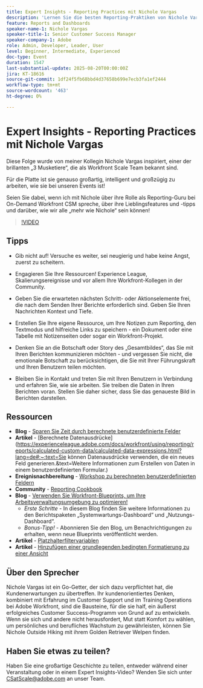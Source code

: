 ```yaml
---
title: Expert Insights - Reporting Practices mit Nichole Vargas
description: 'Lernen Sie die besten Reporting-Praktiken von Nichole Vargas kennen: Verbessern Sie Ihre Workfront-Reporting-Fähigkeiten mit berechneten Feldern, Tipps zum Storytelling und von der Community gesteuerten Ressourcen.'
feature: Reports and Dashboards
speaker-name-1: Nichole Vargas
speaker-title-1: Senior Customer Success Manager
speaker-company-1: Adobe
role: Admin, Developer, Leader, User
level: Beginner, Intermediate, Experienced
doc-type: Event
duration: 1547
last-substantial-update: 2025-08-20T00:00:00Z
jira: KT-18616
source-git-commit: 1df24f5fb68bbd4d37658b699e7ecb3fa1ef2444
workflow-type: tm+mt
source-wordcount: '463'
ht-degree: 0%

---
```



# Expert Insights - Reporting Practices mit Nichole Vargas

Diese Folge wurde von meiner Kollegin Nichole Vargas inspiriert, einer der brillanten „3 Musketiere“, die als Workfront Scale Team bekannt sind.

Für die Platte ist sie genauso großartig, intelligent und großzügig zu arbeiten, wie sie bei unseren Events ist! 

Seien Sie dabei, wenn ich mit Nichole über ihre Rolle als Reporting-Guru bei On-Demand Workfront CSM spreche, über ihre Lieblingsfeatures und -tipps und darüber, wie wir alle „mehr wie Nichole“ sein können! 

>[!VIDEO](https://video.tv.adobe.com/v/3469974/?learn=on&enablevpops&captions=ger)

## Tipps

* Gib nicht auf! Versuche es weiter, sei neugierig und habe keine Angst, zuerst zu scheitern. 
* Engagieren Sie Ihre Ressourcen! Experience League, Skalierungsereignisse und vor allem Ihre Workfront-Kollegen in der Community. 
* Geben Sie die erwarteten nächsten Schritt- oder Aktionselemente frei, die nach dem Senden Ihrer Berichte erforderlich sind. Geben Sie Ihren Nachrichten Kontext und Tiefe.

* Erstellen Sie Ihre eigene Ressource, um Ihre Notizen zum Reporting, den Textmodus und hilfreiche Links zu speichern - ein Dokument oder eine Tabelle mit Notizenseiten oder sogar ein Workfront-Projekt. 
* Denken Sie an die Botschaft oder Story des „Gesamtbildes“, das Sie mit Ihren Berichten kommunizieren möchten - und vergessen Sie nicht, die emotionale Botschaft zu berücksichtigen, die Sie mit Ihrer Führungskraft und Ihren Benutzern teilen möchten. 
* Bleiben Sie in Kontakt und treten Sie mit Ihren Benutzern in Verbindung und erfahren Sie, wie sie arbeiten. Sie treiben die Daten in Ihren Berichten voran. Stellen Sie daher sicher, dass Sie das genaueste Bild in Berichten darstellen. 

## Ressourcen

* **Blog** - [Sparen Sie Zeit durch berechnete benutzerdefinierte Felder](https://experienceleaguecommunities.adobe.com/t5/workfront-blogs/save-time-using-calculated-fields-to-capture-dates-details-and/ba-p/518237?profile.language=de)
* **Artikel** - [Berechnete Datenausdrücke]&#x200B;(https://experienceleague.adobe.com/docs/workfront/using/reporting/reports/calculated-custom-data/calculated-data-expressions.html?lang=de#:~:text=Sie können Datenausdrücke verwenden, die ein neues Feld generieren.&amp;text=Weitere Informationen zum Erstellen von Daten in einem benutzerdefinierten Formular.)
* **Ereignisnachbereitung** - [Workshop zu berechneten benutzerdefinierten Feldern](https://experienceleaguecommunities.adobe.com/t5/workfront-discussions/follow-up-calculated-custom-fields-workshop/td-p/592725?profile.language=de)
* **Community** - [Reporting Cookbook](https://experienceleaguecommunities.adobe.com/t5/workfront-discussions/the-first-ever-adobe-workfront-customer-reporting-cookbook-is/m-p/478722?profile.language=de#M1406)
* **Blog** - [Verwenden Sie Workfront-Blueprints, um Ihre Arbeitsverwaltungsumgebung zu optimieren!](https://experienceleaguecommunities.adobe.com/t5/workfront-blogs/use-workfront-blueprints-to-optimize-your-work-management/ba-p/547147?profile.language=de)
   * *Erste Schritte* - In diesem Blog finden Sie weitere Informationen zu den Berichtspaketen „Systemwartungs-Dashboard“ und „Nutzungs-Dashboard“. 
   * *Bonus-Tipp!* - Abonnieren Sie den Blog, um Benachrichtigungen zu erhalten, wenn neue Blueprints veröffentlicht werden. 
* **Artikel** - [Platzhalterfiltervariablen](https://experienceleague.adobe.com/docs/workfront/using/reporting/reports/report-elements/understand-wildcard-filter-variables.html?lang=de)
* **Artikel** - [Hinzufügen einer grundlegenden bedingten Formatierung zu einer Ansicht](https://experienceleague.adobe.com/docs/workfront-learn/tutorials-workfront/reporting/basic-reporting/add-basic-conditional-formatting-to-a-view.html?lang=de)

## Über den Sprecher

Nichole Vargas ist ein Go-Getter, der sich dazu verpflichtet hat, die Kundenerwartungen zu übertreffen. Ihr kundenorientiertes Denken, kombiniert mit Erfahrung im Customer Support und im Training Operations bei Adobe Workfront, sind die Bausteine, für die sie half, ein äußerst erfolgreiches Customer Success-Programm von Grund auf zu entwickeln. Wenn sie sich und andere nicht herausfordert, Mut statt Komfort zu wählen, um persönliches und berufliches Wachstum zu gewährleisten, können Sie Nichole Outside Hiking mit ihrem Golden Retriever Welpen finden. 

## Haben Sie etwas zu teilen?

Haben Sie eine großartige Geschichte zu teilen, entweder während einer Veranstaltung oder in einem Expert Insights-Video? Wenden Sie sich unter [CSatScale@adobe.com](mailto:CSatScale@adobe.com) an unser Team.

